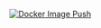 [![Docker Image Push](https://github.com/Unicycle-Unicorn/CAM/actions/workflows/docker.yml/badge.svg)](https://github.com/Unicycle-Unicorn/CAM/actions/workflows/docker.yml)
